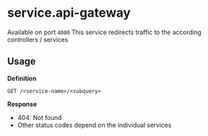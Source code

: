# service.api-gateway

Available on port `4000`
This service redirects traffic to the according controllers / services

## Usage

**Definition**

`GET /<service-name>/<subquery>`

**Response**

- 404: Not found
- Other status codes depend on the individual services